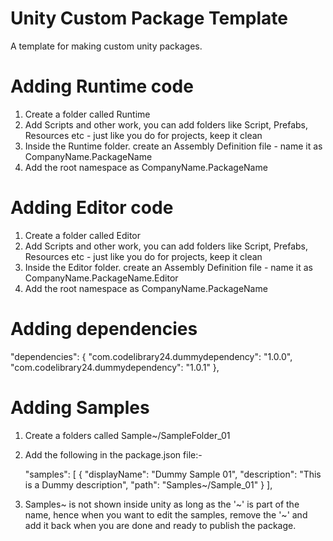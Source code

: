 # Unity Custom Package Template

A template for making custom unity packages.

# Adding Runtime code

1. Create a folder called Runtime
2. Add Scripts and other work, you can add folders like Script, Prefabs, Resources etc - just like you do for projects, keep it clean
3. Inside the Runtime folder. create an Assembly Definition file - name it as CompanyName.PackageName
4. Add the root namespace as CompanyName.PackageName

# Adding Editor code

1. Create a folder called Editor
2. Add Scripts and other work, you can add folders like Script, Prefabs, Resources etc - just like you do for projects, keep it clean
3. Inside the Editor folder. create an Assembly Definition file - name it as CompanyName.PackageName.Editor
4. Add the root namespace as CompanyName.PackageName

# Adding dependencies
 
 "dependencies": {
     "com.codelibrary24.dummydependency": "1.0.0",
     "com.codelibrary24.dummydependency": "1.0.1"
 },


 # Adding Samples
 
 1. Create a folders called Sample~/SampleFolder_01
 2. Add the following in the package.json file:-
 
     "samples": [
        {
            "displayName": "Dummy Sample 01",
            "description": "This is a Dummy description",
            "path": "Samples~/Sample_01"
        }
    ],
 
 4. Samples~ is not shown inside unity as long as the '~' is part of the name, hence when you want to edit the samples, remove the '~' and add it back when you are done and ready to publish the package.
    

